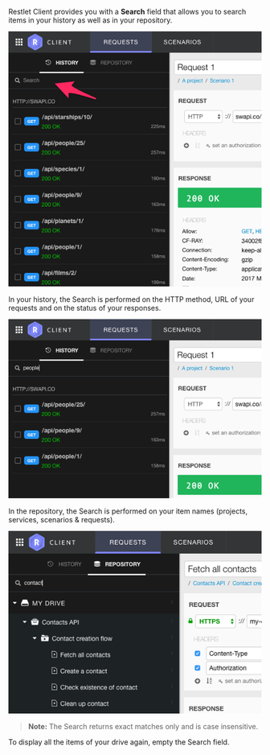 Restlet Client provides you with a **Search** field that allows you to search items in your history as well as in your repository.

![Search field](images/search.png "Search field")

In your history, the Search is performed on the HTTP method, URL of your requests and on the status of your responses.

![Search field](images/search-history.png "Search history")

In the repository, the Search is performed on your item names (projects, services, scenarios & requests).

![Search field](images/search-repository.png "Search repository")

>**Note:** The Search returns exact matches only and is case insensitive.

To display all the items of your drive again, empty the Search field.

